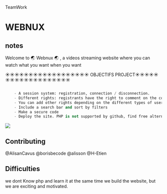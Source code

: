 
TeamWork 
# WEBNUX


## notes

Welcome to :earth_asia: Webnux :earth_asia: , a videos streaming website where you can watch what you want when you want



:sunny::sunny::sunny::sunny::sunny::sunny::sunny::sunny::sunny::sunny::sunny::sunny::sunny::sunny::sunny::sunny::sunny::sunny: OBJECTIFS PROJECT:sunny::sunny::sunny::sunny::sunny::sunny::sunny::sunny::sunny::sunny::sunny::sunny::sunny::sunny::sunny::sunny::sunny::sunny::sunny:

```python

    - A session system: registration, connection / disconnection.
    - Different rights: registrants have the right to comment on the content. 
    - You can add other rights depending on the different types of users.
    - Include a search bar and sort by filters
    - Make a secure code
    - Deploy the site. PHP is not supported by github, find free alternatives.

``` 
 ![](https://external-content.duckduckgo.com/iu/?u=https%3A%2F%2Ftse3.mm.bing.net%2Fth%3Fid%3DOIP.HhdgiY4NOUi5-G3bYzuLQQHaD5%26pid%3DApi&f=1)

## Contributing
@AlisanCavus @borisbecode @alisson @H-Etien


## Difficulties
we dont Know php and learn it at the same time we build the website, but we are exciting and motivated.






